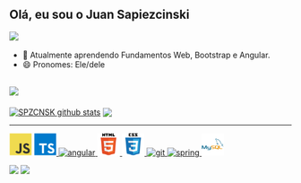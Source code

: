 ## Olá, eu sou o Juan Sapiezcinski 

<a>
  <img src="https://media3.giphy.com/media/zOvBKUUEERdNm/giphy.gif?cid=ecf05e47fez9bk2y1oc4sefk7gqit27qe31fw909zhib7vjf&rid=giphy.gif&ct=g">

 </a>

- 🌱 Atualmente aprendendo Fundamentos Web, Bootstrap e Angular.
- 😄 Pronomes: Ele/dele

<div>
<br>
<a href="https://www.linkedin.com/in/juan-sapiezcinski/">
  <img src="https://img.shields.io/badge/linkedin-%230077B5.svg?&style=for-the-badge&logo=linkedin&logoColor=white" />
  </a>  
</div>
<br>

<div>
<a href="https://github.com/SPZCNSK/github-readme-stats">
  <img height="180" align="center" src="https://github-readme-stats.vercel.app/api?username=SPZCNSK&hide_border=true&bg_color=DEG,3e435b,22272E&text_color=ffd775&icon_color=f9ae00&show_icons=true&include_all_commits=true&theme=calm" alt="SPZCNSK github stats" /></a>
<a href="https://github.com/SPZCNSK/github-readme-stats">  
  <img height="180" align="center" src="https://github-readme-stats.vercel.app/api/top-langs/?username=SPZCNSK&layout=compact&bg_color=DEG,3e435b,22272E&hide_border=true&theme=calm" />
</a>
<!-- <a>
  <a href="https://github.com/SPZCNSK/github-readme-stats">
  <img src="https://github-readme-stats.vercel.app/api/pin/?username=SPZCNSK&repo=github-readme-stats" />
</a> -->
</div>
<hr>
<div style="display: inline_block">

<a href="https://developer.mozilla.org/en-US/docs/Web/JavaScript" target="_blank"> <img src="https://raw.githubusercontent.com/devicons/devicon/master/icons/javascript/javascript-original.svg" alt="javascript" width="40" height="40"/></a>
<a href="https://www.typescriptlang.org/" target="_blank"> <img src="https://raw.githubusercontent.com/devicons/devicon/master/icons/typescript/typescript-original.svg" alt="typescript" width="40" height="40"/> </a>
<a href="https://angular.io" target="_blank"> <img src="https://angular.io/assets/images/logos/angular/angular.svg" alt="angular" width="40" height="40"/> </a>
<a href="https://www.w3.org/html/" target="_blank"> <img src="https://raw.githubusercontent.com/devicons/devicon/master/icons/html5/html5-original-wordmark.svg" alt="html5" width="40" height="40"/> </a> 
<a href="https://www.w3schools.com/css/" target="_blank"> <img src="https://raw.githubusercontent.com/devicons/devicon/master/icons/css3/css3-original-wordmark.svg" alt="css3" width="40" height="40"/> </a>
<a href="https://git-scm.com/" target="_blank"> <img src="https://www.vectorlogo.zone/logos/git-scm/git-scm-icon.svg" alt="git" width="40" height="40"/> </a>
<a href="https://spring.io/" target="_blank"> <img src="https://www.vectorlogo.zone/logos/springio/springio-icon.svg" alt="spring" width="40" height="40"/> </a>
<a href="https://www.mysql.com/" target="_blank"> <img src="https://raw.githubusercontent.com/devicons/devicon/master/icons/mysql/mysql-original-wordmark.svg" alt="mysql" width="40" height="40"/> </a>
<!--<a href="https://www.python.org" target="_blank"> <img src="https://raw.githubusercontent.com/devicons/devicon/master/icons/python/python-original.svg" alt="python" width="40" height="40"/> </a>
 <a href="https://www.figma.com/" target="_blank"> <img src="https://www.vectorlogo.zone/logos/figma/figma-icon.svg" alt="figma" width="40" height="40"/> </a>  -->

</div>
  
<div>
<img height="30"  src="https://img.shields.io/badge/Windows-0078D6?style=for-the-badge&logo=windows&logoColor=white">
<img height="30"  src="https://aleen42.github.io/badges/src/photoshop.svg">
</div>
  

  
 



